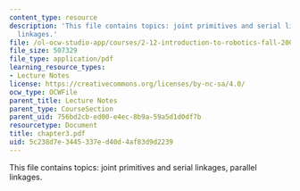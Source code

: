 ```yaml
---
content_type: resource
description: 'This file contains topics: joint primitives and serial linkages, parallel
  linkages.'
file: /ol-ocw-studio-app/courses/2-12-introduction-to-robotics-fall-2005/5c238d7e3445337ed40d4af83d9d2239_chapter3.pdf
file_size: 507329
file_type: application/pdf
learning_resource_types:
- Lecture Notes
license: https://creativecommons.org/licenses/by-nc-sa/4.0/
ocw_type: OCWFile
parent_title: Lecture Notes
parent_type: CourseSection
parent_uid: 756bd2cb-ed00-e4ec-8b9a-59a5d1d0df7b
resourcetype: Document
title: chapter3.pdf
uid: 5c238d7e-3445-337e-d40d-4af83d9d2239
---
```

This file contains topics: joint primitives and serial linkages, parallel linkages.